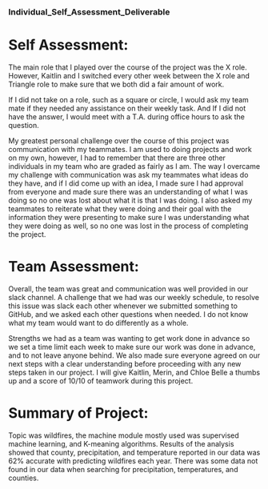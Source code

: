 ### Individual_Self_Assessment_Deliverable

# Self Assessment:

The main role that I played over the course of the project was the X role. However, Kaitlin and I switched every other week between the X role and Triangle role to make sure that we both did a fair amount of work. 

If I did not take on a role, such as a square or circle, I would ask my team mate if they needed any assistance on their weekly task. And If I did not have the answer, I would meet with a T.A. during office hours to ask the question. 

My greatest personal challenge over the course of this project was communication with my teammates. I am used to doing projects and work on my own, however, I had to remember that there are three other individuals in my team who are graded as fairly as I am. The way I overcame my challenge with communication was ask my teammates what ideas do they have, and if I did come up with an idea, I made sure I had approval from everyone and made sure there was an understanding of what I was doing so no one was lost about what it is that I was doing. I also asked my teammates to reiterate what they were doing and their goal with the information they were presenting to make sure I was understanding what they were doing as well, so no one was lost in the process of completing the project. 

# Team Assessment: 

Overall, the team was great and communication was well provided in our slack channel. A challenge that we had was our weekly schedule, to resolve this issue was slack each other whenever we submitted something to GitHub, and we asked each other questions when needed. I do not know what my team would want to do differently as a whole. 

Strengths we had as a team was wanting to get work done in advance so we set a time limit each week to make sure our work was done in advance, and to not leave anyone behind. We also made sure everyone agreed on our next steps with a clear understanding before proceeding with any new steps taken in our project. I will give Kaitlin, Merin, and Chloe Belle a thumbs up and a score of 10/10 of teamwork during this project.

# Summary of Project: 

Topic was wildfires, the machine module mostly used was supervised machine learning, and K-meaning algorithms. Results of the analysis showed that county, precipitation, and temperature reported in our data was 62% accurate with predicting wildfires each year. There was some data not found in our data when searching for precipitation, temperatures, and counties. 
